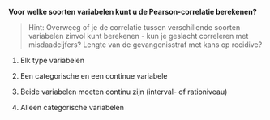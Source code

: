 **Voor welke soorten variabelen kunt u de Pearson-correlatie berekenen?**

> Hint: Overweeg of je de correlatie tussen verschillende soorten variabelen zinvol kunt berekenen - kun je geslacht correleren met misdaadcijfers? Lengte van de gevangenisstraf met kans op recidive?

1) Elk type variabelen

2) Een categorische en een continue variabele

3) Beide variabelen moeten continu zijn (interval- of rationiveau)

4) Alleen categorische variabelen